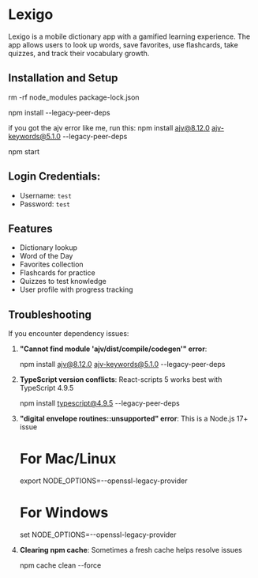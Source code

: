 # Lexigo

Lexigo is a mobile dictionary app with a gamified learning experience. The app allows users to look up words, save favorites, use flashcards, take quizzes, and track their vocabulary growth.

## Installation and Setup

rm -rf node_modules package-lock.json

npm install --legacy-peer-deps

if you got the ajv error like me, run this: npm install ajv@8.12.0 ajv-keywords@5.1.0 --legacy-peer-deps


npm start


## Login Credentials:

- Username: `test`
- Password: `test`

## Features

- Dictionary lookup
- Word of the Day
- Favorites collection
- Flashcards for practice
- Quizzes to test knowledge
- User profile with progress tracking

## Troubleshooting

If you encounter dependency issues:

1. **"Cannot find module 'ajv/dist/compile/codegen'" error**:

   npm install ajv@8.12.0 ajv-keywords@5.1.0 --legacy-peer-deps


2. **TypeScript version conflicts**: React-scripts 5 works best with TypeScript 4.9.5

   npm install typescript@4.9.5 --legacy-peer-deps


3. **"digital envelope routines::unsupported" error**: This is a Node.js 17+ issue

   # For Mac/Linux
   export NODE_OPTIONS=--openssl-legacy-provider
   
   # For Windows
   set NODE_OPTIONS=--openssl-legacy-provider


4. **Clearing npm cache**: Sometimes a fresh cache helps resolve issues

   npm cache clean --force
